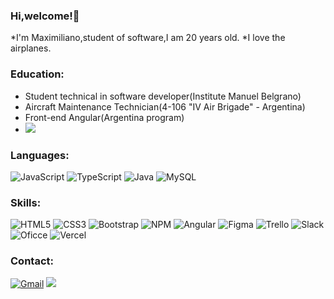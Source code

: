 ### Hi,welcome!👋

*I'm Maximiliano,student of software,I am 20 years old.
*I love the airplanes.


### Education:
* Student technical in software developer(Institute Manuel Belgrano)
* Aircraft Maintenance Technician(4-106 "IV Air Brigade" - Argentina)
* Front-end Angular(Argentina program)
* ![](https://img.shields.io/badge/Udemy-EC5252?style=for-the-badge&logo=Udemy&logoColor=white)

### Languages:
![JavaScript](https://img.shields.io/badge/javascript-%23323330.svg?style=for-the-badge&logo=javascript&logoColor=%23F7DF1E)
![TypeScript](https://img.shields.io/badge/TypeScript-007ACC?style=for-the-badge&logo=typescript&logoColor=white)
![Java](https://img.shields.io/badge/java-%23ED8B00.svg?style=for-the-badge&logo=openjdk&logoColor=white)
![MySQL](https://img.shields.io/badge/MySQL-00000F?style=for-the-badge&logo=mysql&logoColor=white)

### Skills:
![HTML5](https://img.shields.io/badge/HTML5-E34F26?style=for-the-badge&logo=html5&logoColor=white)
![CSS3](https://img.shields.io/badge/CSS3-1572B6?style=for-the-badge&logo=css3&logoColor=white)
![Bootstrap](https://img.shields.io/badge/Bootstrap-563D7C?style=for-the-badge&logo=bootstrap&logoColor=white)
![NPM](https://img.shields.io/badge/npm-CB3837?style=for-the-badge&logo=npm&logoColor=white)
![Angular](https://img.shields.io/badge/Angular-DD0031?style=for-the-badge&logo=angular&logoColor=white)
![Figma](https://img.shields.io/badge/figma-%23F24E1E.svg?style=flat&logo=figma&logoColor=white)
![Trello](https://img.shields.io/badge/Trello-%23026AA7.svg?style=flat&logo=Trello&logoColor=white)
![Slack](https://img.shields.io/badge/Slack-4A154B?style=for-the-badge&logo=slack&logoColor=white)
![Oficce](https://img.shields.io/badge/Microsoft_Office-D83B01?style=for-the-badge&logo=microsoft-office&logoColor=white)
![Vercel](https://img.shields.io/badge/Vercel-000000?style=for-the-badge&logo=vercel&logoColor=white)



### Contact:
[![Gmail](https://img.shields.io/badge/Gmail-D14836?style=for-the-badge&logo=gmail&logoColor=white)](mailto:antolustraducciones@gmail.com)
![](https://img.shields.io/badge/website-000000?style=for-the-badge&logo=About.me&logoColor=white)
